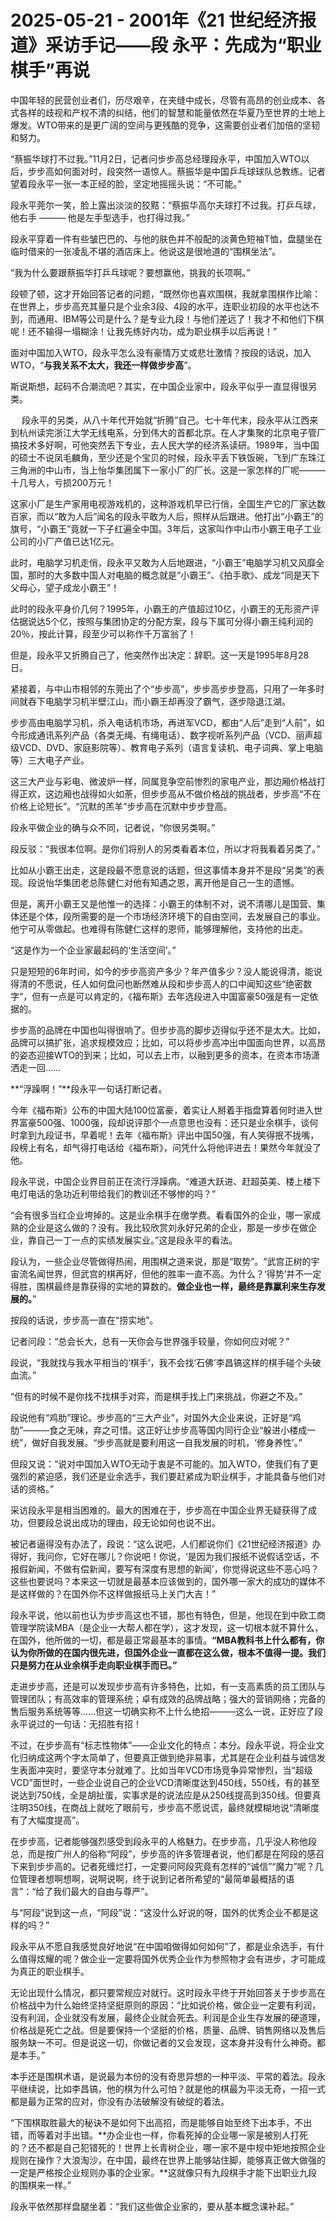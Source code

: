 # 2025-05-21 - 2001年《21 世纪经济报道》采访手记——段 永平：先成为“职业棋手”再说

中国年轻的民营创业者们，历尽艰辛，在夹缝中成长，尽管有高昂的创业成本、各式各样的歧视和产权不清的纠结，他们的智慧和能量依然在华夏乃至世界的土地上爆发。WTO带来的是更广阔的空间与更残酷的竞争，这需要创业者们加倍的坚韧和努力。

“蔡振华球打不过我。”11月2日，记者问步步高总经理段永平，中国加入WTO以后，步步高如何面对时，段突然一语惊人。蔡振华是中国乒乓球球队总教练。记者望着段永平一张一本正经的脸，坚定地摇摇头说：“不可能。”

段永平莞尔一笑，脸上露出淡淡的狡黠：“蔡振华高尔夫球打不过我。打乒乓球，他右手 ——— 他是左手型选手，也打得过我。”

段永平穿着一件有些皱巴巴的、与他的肤色并不般配的淡黄色短袖T恤，盘腿坐在临时借来的一张凌乱不堪的酒店床上。他说这是很地道的“围棋坐法”。

“我为什么要跟蔡振华打乒乓球呢？要想赢他，挑我的长项啊。”

段顿了顿，这才开始回答记者的问题，“既然你也喜欢围棋，我就拿围棋作比喻：在世界上，步步高充其量只是个业余3段、4段的水平，连职业初段的水平也达不到，而通用、IBM等公司是什么？是专业九段！与他们差远了！我才不和他们下棋呢！还不输得一塌糊涂！让我先练好内功，成为职业棋手以后再说！”

面对中国加入WTO，段永平怎么没有豪情万丈或悲壮激情？按段的话说，加入WTO，“**与我关系不太大，我还一样做步步高**”。

斯说斯想，起码不合潮流吧？其实，在中国企业家中，段永平似乎一直显得很另类。

　 段永平的另类，从八十年代开始就“折腾”自己。七十年代末，段永平从江西来到杭州读完浙江大学无线电系，分到伟大的首都北京。在人才集聚的北京电子管厂搞技术多好啊，可他突然丢下专业，去人民大学的经济系读研。1989年，当中国的硕士不说凤毛麟角，至少还是个宝贝的时候，段永平丢下铁饭碗，飞到广东珠江三角洲的中山市，当上怡华集团属下一家小厂的厂长。这是一家怎样的厂呢———十几号人，亏损200万元！

这家小厂是生产家用电视游戏机的，这种游戏机早已行俏，全国生产它的厂家达数百家，而以“敢为人后”闻名的段永平敢为人后，照样从后跟进。他打出“小霸王”的旗号，“小霸王”竟就一下子红遍全中国。3年后，这家叫作中山市小霸王电子工业公司的小厂产值已达1亿元。

此时，电脑学习机走俏，段永平又敢为人后地跟进，“小霸王”电脑学习机又风靡全国，那时的大多数中国人对电脑的概念就是“小霸王”、《拍手歌》、成龙“同是天下父母心，望子成龙小霸王”！

此时的段永平身价几何？1995年，小霸王的产值超过10亿，小霸王的无形资产评估据说达5个亿，按照与集团协定的分配方案，段与下属可分得小霸王纯利润的20％，按此计算，段至少可以称作千万富翁了！

但是，段永平又折腾自己了，他突然作出决定：辞职。这一天是1995年8月28日。

紧接着，与中山市相邻的东莞出了个“步步高”，步步高步步登高，只用了一年多时间就吞下电脑学习机半壁江山，而小霸王却再没了霸气，逐步隐退江湖。

步步高由电脑学习机，杀入电话机市场，再进军VCD，都由“人后”走到“人前”，如今形成通讯系列产品（各类无绳、有绳电话）、数字视听系列产品（VCD、丽声超级VCD、DVD、家庭影院等）、教育电子系列（语言复读机、电子词典、掌上电脑等）三大电子产业。

这三大产业与彩电、微波炉一样，同属竞争空前惨烈的家电产业，那边厢价格战打得正欢，这边厢也战得如火如荼，但步步高从不做价格战的挑战者，步步高“不在价格上论短长”。“沉默的羔羊”步步高在沉默中步步登高。

段永平做企业的确与众不同，记者说，“你很另类啊。”

段反驳：“我很本位啊。是你们将别人的另类看着本位，所以才将我看着另类了。”

比如从小霸王出走，这是段最不愿意说的话题，但这事情本身并不是段“另类”的表现。段说怡华集团老总陈健仁对他有知遇之恩，离开他是自己一生的遗憾。

但是，离开小霸王又是他惟一的选择：小霸王的体制不对，说不清哪儿是国营、集体还是个体，段所需要的是一个市场经济环境下的自由空间，去发展自己的事业。他宁可从零做起。也难得有陈健仁这样的恩师，能够理解他，支持他的出走。

“这是作为一个企业家最起码的‘生活空间’。”

只是短短的6年时间，如今的步步高资产多少？年产值多少？没人能说得清，能说得清的不愿说，任人如何盘问也断然难从段和步步高人的口中闻知这些“绝密数字”，但有一点是可以肯定的，《福布斯》去年选段进入中国富豪50强是有一定依据的。

步步高的品牌在中国也叫得很响了。但步步高的脚步迈得似乎还不是太大。比如，品牌可以搞扩张，追求规模效应；比如，可以将步步高冲出中国面向世界，以高昂的姿态迎接WTO的到来；比如，可以去上市，以融到更多的资本，在资本市场潇洒走一回……

**“浮躁啊！”**段永平一句话打断记者。

今年《福布斯》公布的中国大陆100位富豪，着实让人掰着手指盘算着何时进入世界富豪500强、1000强，段却说评那个一点意思也没有：还只是业余棋手，谈何时拿到九段证书，早着呢！去年《福布斯》评出中国50强，有人笑得抿不拢嘴，段榜上有名，却气得打电话给《福布斯》，问凭什么将他评进去！果然今年就没了他。

段永平说，中国企业界目前正在流行浮躁病。“难道大跃进、赶超英美、楼上楼下电灯电话的急功近利带给我们的教训还不够惨的吗？”

“会有很多当红企业垮掉的。这是业余棋手在缴学费。看看国外的企业，哪一家成熟的企业是这么做的？没有。我比较欣赏刘永好兄弟的企业，那是一步步在做企业，靠自己一丁一点的实绩发展实业。”这是段永平的看法。

段认为，一些企业尽管做得热闹，用围棋之道来说，那是“取势”。“武宫正树的宇宙流名闻世界，但武宫的棋再好，但他的胜率一直不高。为什么？‘得势’并不一定得胜，围棋最终是靠获得的实地的算数的。**做企业也一样，最终是靠赢利来生存发展的。**”

按段的话说，步步高一直在“捞实地”。

记者问段：“总会长大，总有一天你会与世界强手较量，你如何应对呢？”

段说，“我就找与我水平相当的‘棋手’，我不会找‘石佛’李昌镐这样的棋手碰个头破血流。”

“但有的时候不是你找不找棋手对弈，而是棋手找上门来挑战，你避之不及。”

段说他有“鸡肋”理论。步步高的“三大产业”，对国外大企业来说，正好是“鸡肋”———食之无味，弃之可惜。这正好让步步高等国内同行企业“躲进小楼成一统”，做好自我发展。“步步高就是要利用这一自我发展的时机，‘修身养性’。”

但段又说：“说对中国加入WTO无动于衷是不可能的。加入WTO，使我们有了更强烈的紧迫感，我们还是业余选手，我们要赶紧成为职业棋手，才能具备与他们对话的资格。”

采访段永平是相当困难的。最大的困难在于，步步高在中国企业界无疑获得了成功，但要段总说出成功的理由，段无论如何也说不出。

被记者逼得没有办法了，段说：“这么说吧，人们都说你们《21世纪经济报道》办得好，我问你，它好在哪儿？你说吧！你说，‘是因为我们报纸不说假话空话，不报假新闻，不做有偿新闻，要写有深度有思想的新闻’，你觉得说这些不恶心吗？这些也要说吗？本来这一切就是最基本应该做到的，国外哪一家大的成功的媒体不是这样做的？在国外你不这样做报纸马上关门大吉！”

段永平说，他以前也认为步步高这也不错，那也有特色，但是，他现在到中欧工商管理学院读MBA（是企业一大帮人都在学），这才发现，这一切根本就不算什么，在国外，他所做的一切，都是最正常最基本的事情。**“MBA教科书上什么都有，你认为你所做的在国内很先进，但国外企业一直都在这么做，根本不值得一提。我们只是努力在从业余棋手走向职业棋手而已。”**

走进步步高，还是可以发现步步高有许多特色，比如，有一支高素质的员工团队与管理团队；有高效率的管理系统；卓有成效的品牌战略；强大的营销网络；完备的售后服务系统等等……但这一切确实称不上什么绝招———这么一说，正好应了段永平说过的一句话：无招胜有招！

不过，在步步高有“标志性物体”——企业文化的特点：本分。段永平说，将企业文化归纳成这两个字太简单了，但要真正做到绝非易事，尤其是在企业利益与诚信发生表面冲突时，要坚守本分就难了。比如当年VCD市场竞争异常惨烈，当“超级VCD”面世时，一些企业说自己的企业VCD清晰度达到450线，550线，有的甚至说达到750线，全是胡扯蛋，实事求是的说法应是从250线提高到350线。但要真注明350线，在商战上就吃了眼前亏，步步高不愿说谎，最终就模糊地说“清晰度有了大幅度提高”。

在步步高，记者能够强烈感受到段永平的人格魅力。在步步高，几乎没人称他段总，而是按广州人的俗称“阿段”，步步高的许多管理者说，他们都是在阿段的感召下来到步步高的。记者死缠烂打，一定要问阿段究竟有怎样的“诚信”“魔力”呢？几位管理者想啊想啊，说啊说啊，终于说到记者所希望的“最简单最概括的语言”：“给了我们最大的自由与尊严”。

与“阿段”说到这一点，“阿段”说：“这没什么好说的呀，国外的优秀企业不都是这样的吗？”

段永平从不愿自我感觉良好地说“在中国咱做得如何如何”了，都是业余选手，有什么值得炫耀的呢？做企业一定要将国外优秀企业作为参照物才会有进步，才可能成为真正的职业棋手。

无论出现什么情况，都只要常规应对就行。这时段永平终于开始回答关于步步高在价格战中为什么始终坚持坚挺原则的原因：“比如说价格，做企业一定要有利润，没有利润，企业就没有发展，最终企业就会死去。利润是企业生存发展的硬道理，价格战是死亡之战。但是要保持一个坚挺的价格，质量、品牌、销售网络以及售后服务缺一不可。但是说这一切，你做记者的又会发现，这本身并没有什么神奇。都是本手。”

本手还是围棋术语，是说最为本份的没有奇思异想的一种平淡、平常的着法。段永平继续说，比如李昌镐，他的棋为什么可怕？就是他的棋最为平淡无奇，一招一式都是最为正常的应对，你没有办法破解没有破绽的着法。

“下围棋取胜最大的秘诀不是如何下出高招，而是能够自始至终下出本手，不出错，而等着对手出错。**办企业也一样，你看死掉的企业哪一家是被别人打死的？还不都是自己犯错死的！世界上长青树企业，哪一家不是中规中矩地按照企业规则在操作？大浪淘沙，在中国，最终在世界上能够站住脚，能够真正做大做强的一定是严格按企业规则办事的企业家。**这就像只有九段棋手才能下出职业九段的围棋来一样。”

段永平依然那样盘腿坐着：“我们这些做企业家的，要从基本概念课补起。”